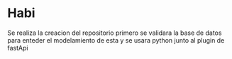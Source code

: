 # Habi
Se realiza la creacion del repositorio primero se validara la base de datos para enteder el modelamiento de esta y se usara python junto al plugin de fastApi
